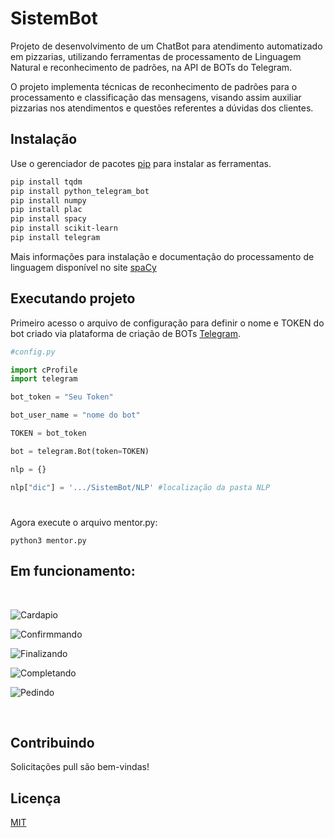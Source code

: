 # SistemBot

Projeto de desenvolvimento de um ChatBot para atendimento automatizado em pizzarias, utilizando ferramentas de processamento de Linguagem Natural e reconhecimento de padrões, na API de BOTs do Telegram. 

O projeto implementa técnicas de reconhecimento de padrões para o processamento
e classificação das mensagens, visando assim auxiliar pizzarias nos atendimentos e questões
referentes a dúvidas dos clientes.

## Instalação

Use o gerenciador de pacotes [pip](https://pip.pypa.io/en/stable/) para instalar as ferramentas.

```bash
pip install tqdm
pip install python_telegram_bot
pip install numpy
pip install plac
pip install spacy
pip install scikit-learn
pip install telegram
```

Mais informações para instalação e documentação do processamento de linguagem disponível no site [spaCy](https://spacy.io/usage)

## Executando projeto
Primeiro acesso o arquivo de configuração para definir o nome e TOKEN do bot criado via plataforma de criação de BOTs [Telegram](https://core.telegram.org/bots/api).

```python
#config.py

import cProfile
import telegram

bot_token = "Seu Token"

bot_user_name = "nome do bot"

TOKEN = bot_token

bot = telegram.Bot(token=TOKEN)

nlp = {}

nlp["dic"] = '.../SistemBot/NLP' #localização da pasta NLP
```
#
Agora execute o arquivo mentor.py:

```
python3 mentor.py
```
## Em funcionamento:
<br>

![Cardapio](https://github.com/doug1043/SistemBot/blob/master/testes/cardapio.png?raw="true")
  
![Confirmmando](https://github.com/doug1043/SistemBot/blob/master/testes/confirma.png?raw=true")

![Finalizando](https://github.com/doug1043/SistemBot/blob/master/testes/finalizado.png?raw=true")
  
![Completando](https://github.com/doug1043/SistemBot/blob/master/testes/pedidocompleto.png?raw=true")
  
![Pedindo](https://github.com/doug1043/SistemBot/blob/master/testes/pedidopizza.png?raw=true")
  
<br>

## Contribuindo
Solicitações pull são bem-vindas!

## Licença
[MIT](https://choosealicense.com/licenses/mit/)
